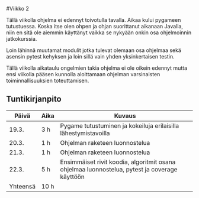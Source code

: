 #Viikko 2

Tällä viikolla ohjelma ei edennyt toivotulla tavalla.
Aikaa kului pygameen tutustuessa. Koska itse olen ohpen ja ohjan suorittanut aikanaan Javalla, niin en sitä ole aiemmin käyttänyt vaikka se nykyään onkin osa ohjelmoinnin jatkokurssia.

Loin lähinnä muutamat modulit jotka tulevat olemaan osa ohjelmaa sekä asensin pytest kehyksen ja loin sillä vain yhden yksinkertaisen testin.

Tällä viikolla aikataulu ongelmien takia ohjelma ei ole oikein edennyt mutta ensi viikolla pääsen kunnolla aloittamaan ohjelman varsinaisten toiminnallisuuksien toteuttamisen.



## Tuntikirjanpito

| Päivä | Aika | Kuvaus |
| ----- | ------------- | ------ |
| 19.3.  | 3 h            | Pygame tutustuminen ja kokeiluja erilaisilla lähestymistavoilla |
| 20.3.  | 1 h            | Ohjelman raketeen luonnostelua |
| 21.3.  | 1 h            | Ohjelman raketeen luonnostelua |
| 22.3.  | 5 h            | Ensimmäiset rivit koodia, algoritmit osana ohjelmaa luonnostelua, pytest ja coverage käyttöön |
| Yhteensä | 10 h         |        |

